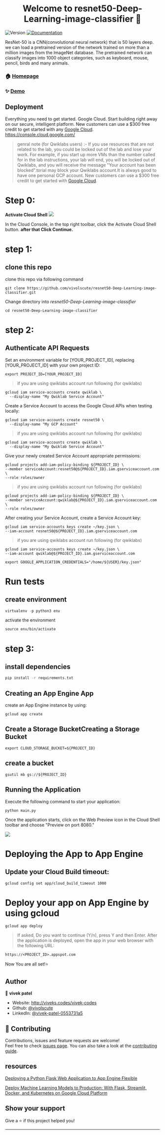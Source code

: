 <h1 align="center">Welcome to resnet50-Deep-Learning-image-classifier 👋</h1>
<p>
  <img alt="Version" src="https://img.shields.io/badge/version-2.O-blue.svg?cacheSeconds=2592000" />
  <a href="https://raw.githubusercontent.com/vivolscute/resnet50-Deep-Learning-image-classifier/main/README.md" target="_blank">
    <img alt="Documentation" src="https://img.shields.io/badge/documentation-yes-brightgreen.svg" />
  </a>
</p>

 ResNet-50 is a CNN(convolutional neural network) that is 50 layers deep. we can load a pretrained version of the network trained on more than a million images from the ImageNet database. The pretrained network can classify images into 1000 object categories, such as keyboard, mouse, pencil, birds and many animals.

### 🏠 [Homepage](https://github.com/vivolscute/resnet50-Deep-Learning-image-classifier)

### ✨ [Demo](https://resnet50.pythonanywhere.com/)

## Deployment

Everything you need to get started. Google Cloud. Start building right away on our secure, intelligent platform. New customers can use a $300 free credit to get started with any 
[Google Cloud](https://console.cloud.google.com/).
 https://console.cloud.google.com/

> genral note (for Qwiklabs users) :-
If you use resources that are not related to the lab, you could be locked out of the lab and lose your work. For example, if you start up more VMs than the number called for in the lab instructions, your lab will end, you will be locked out of Qwiklabs, and you will receive the message "Your account has been blocked".torial may block your Qwiklabs account.It is always good to have one personal GCP account. New customers can use a $300 free credit to get started with
[Google Cloud](https://console.cloud.google.com/).

# Step 0: 

<b>Activate Cloud Shell</b>
![](https://cdn.qwiklabs.com/vdY5e%2Fan9ZGXw5a%2FZMb1agpXhRGozsOadHURcR8thAQ%3D)

In the Cloud Console, in the top right toolbar, click the Activate Cloud Shell button.
<b>after that Click Continue.</b>

# step 1:

## clone this repo
clone this repo via following command

```
git clone https://github.com/vivolscute/resnet50-Deep-Learning-image-classifier.git
```
Change directory into  <i>resnet50-Deep-Learning-image-classifier</i>

```
cd resnet50-Deep-Learning-image-classifier
```

# step 2:
## Authenticate API Requests

Set an environment variable for [YOUR_PROJECT_ID], replacing [YOUR_PROJECT_ID] with your own project ID:

```
export PROJECT_ID=[YOUR_PROJECT_ID]
```
> if you are using qwiklabs account run following
(for qwiklabs)
```
gcloud iam service-accounts create qwiklab \
  --display-name "My Qwiklab Service Account"
```

Create a Service Account to access the Google Cloud APIs when testing locally:
```
gcloud iam service-accounts create resnet50 \
  --display-name "My GCP Account"

```

> if you are using qwiklabs account run following
(for qwiklabs)
```
gcloud iam service-accounts create qwiklab \
  --display-name "My Qwiklab Service Account"
```

Give your newly created Service Account appropriate permissions:

```
gcloud projects add-iam-policy-binding ${PROJECT_ID} \
--member serviceAccount:resnet50@${PROJECT_ID}.iam.gserviceaccount.com \
--role roles/owner
```

> if you are using qwiklabs account run following
(for qwiklabs)
```
gcloud projects add-iam-policy-binding ${PROJECT_ID} \
--member serviceAccount:qwiklab@${PROJECT_ID}.iam.gserviceaccount.com \
--role roles/owner
```

After creating your Service Account, create a Service Account key:
```
gcloud iam service-accounts keys create ~/key.json \
--iam-account resnet50@${PROJECT_ID}.iam.gserviceaccount.com
```

> if you are using qwiklabs account run following 
(for qwiklabs)
```
gcloud iam service-accounts keys create ~/key.json \
--iam-account qwiklab@${PROJECT_ID}.iam.gserviceaccount.com
```

```
export GOOGLE_APPLICATION_CREDENTIALS="/home/${USER}/key.json"
```

# Run tests

## create environment

```python
virtualenv -p python3 env
```

activate the environment

```
source env/bin/activate
```
# step 3:
## install dependencies

```sh
pip install -r requirements.txt
```

## Creating an App Engine App
create an App Engine instance by using:

```
gcloud app create
```

## Create a Storage BucketCreating a Storage Bucket

```
export CLOUD_STORAGE_BUCKET=${PROJECT_ID}
```

## create a bucket

 ```
 gsutil mb gs://${PROJECT_ID}
 ```

## Running the Application
Execute the following command to start your application:

```
python main.py
```

Once the application starts, click on the Web Preview icon in the Cloud Shell toolbar and choose "Preview on port 8080."

![](https://cdn.qwiklabs.com/a6YnJv8GlGae4rnJIbjA27J8c7YApa%2B6noPFkkKxZjk%3D)

# Deploying the App to App Engine
## Update your Cloud Build timeout:

```
gcloud config set app/cloud_build_timeout 1000
```

# Deploy your app on App Engine by using gcloud

```
gcloud app deploy
```

> If asked, Do you want to continue (Y/n), press Y and then Enter.
After the application is deployed, open the app in your web browser with the following URL:

```
https://<PROJECT_ID>.appspot.com
``` 

Now You are all set!⭐️ 
## Author

👤 **vivek patel**

* Website: http://viveks.codes/vivek-codes
* Github: [@vivolscute](https://github.com/vivolscute)
* LinkedIn: [@vivek-patel-0553731a5](https://linkedin.com/in/vivek-patel-0553731a5)

## 🤝 Contributing

Contributions, issues and feature requests are welcome!<br />Feel free to check [issues page](https://github.com/vivolscute/resnet50-Deep-Learning-image-classifier/issues). You can also take a look at the [contributing guide](https://github.com/vivolscute/resnet50-Deep-Learning-image-classifier/pulls).


## resources
[Deploying a Python Flask Web Application to App Engine Flexible](https://www.qwiklabs.com/focuses/3339?parent=catalog)

[Deploy Machine Learning Models to Production: With Flask, Streamlit, Docker, and Kubernetes on Google Cloud Platform](https://www.amazon.in/Deploy-Machine-Learning-Models-Production/dp/1484265459)


## Show your support

Give a ⭐️ if this project helped you!

***
